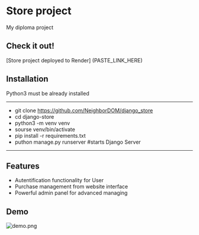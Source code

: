 # Store project

My diploma project

## Check it out!

[Store project deployed to Render] (PASTE_LINK_HERE)

## Installation

Python3 must be already installed

***
* git clone https://github.com/NeighborDOM/django_store
* cd django-store
* python3 -m venv venv
* sourse venv/bin/activate
* pip install -r requirements.txt
* puthon manage.py runserver #starts Django Server
***

## Features

* Autentification functionality for User
* Purchase management from website interface
* Powerful admin panel for advanced managing

## Demo

![demo.png](..%2F..%2FDownloads%2Fdemo.png)

